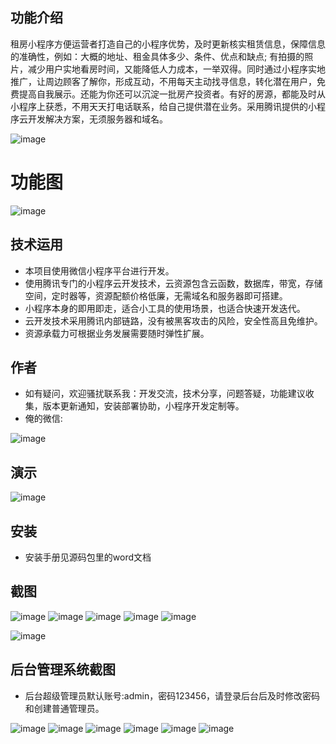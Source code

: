 ## 功能介绍 
租房小程序方便运营者打造自己的小程序优势，及时更新核实租赁信息，保障信息的准确性，例如：大概的地址、租金具体多少、条件、优点和缺点; 有拍摄的照片，减少用户实地看房时间，又能降低人力成本，一举双得。同时通过小程序实地推广，让周边顾客了解你，形成互动，不用每天主动找寻信息，转化潜在用户，免费提高自我展示。还能为你还可以沉淀一批房产投资者。有好的房源，都能及时从小程序上获悉，不用天天打电话联系，给自己提供潜在业务。采用腾讯提供的小程序云开发解决方案，无须服务器和域名。
 
![image](https://user-images.githubusercontent.com/90035204/190912828-a1b4d6eb-a349-4f1f-83a4-c7042c91c329.png)

# 功能图
![image](https://user-images.githubusercontent.com/90035204/190912842-a878c309-83e4-48ab-adb1-bc77dc0a4f74.png)


## 技术运用
- 本项目使用微信小程序平台进行开发。
- 使用腾讯专门的小程序云开发技术，云资源包含云函数，数据库，带宽，存储空间，定时器等，资源配额价格低廉，无需域名和服务器即可搭建。
- 小程序本身的即用即走，适合小工具的使用场景，也适合快速开发迭代。
- 云开发技术采用腾讯内部链路，没有被黑客攻击的风险，安全性高且免维护。
- 资源承载力可根据业务发展需要随时弹性扩展。  



## 作者
- 如有疑问，欢迎骚扰联系我：开发交流，技术分享，问题答疑，功能建议收集，版本更新通知，安装部署协助，小程序开发定制等。
- 俺的微信: 
 
![image](https://user-images.githubusercontent.com/90035204/190912845-7be7b1a9-5c77-42a7-996e-b655c27a0cf4.png)



## 演示 
 ![image](https://user-images.githubusercontent.com/90035204/190912849-23e50daa-b7f0-439c-926f-4301a49d554f.png)


## 安装

- 安装手册见源码包里的word文档




## 截图
 ![image](https://user-images.githubusercontent.com/90035204/190912857-2ff2886e-9ef3-4d23-9193-617a16324d3e.png)
![image](https://user-images.githubusercontent.com/90035204/190912860-5e7d4c27-fe28-4d78-8087-c656c4f5d9c3.png)
![image](https://user-images.githubusercontent.com/90035204/190912865-747b0035-e5a4-43eb-812e-171be2c383ff.png)
![image](https://user-images.githubusercontent.com/90035204/190912868-d73e8587-8694-4f36-82c4-7463fc1d5051.png)
![image](https://user-images.githubusercontent.com/90035204/190912871-17dc5aef-e794-4a71-ba4e-0a565624634c.png)

 ![image](https://user-images.githubusercontent.com/90035204/190912874-1c14de8b-c714-4c67-8706-5d249da00d49.png)

 
 

## 后台管理系统截图 
- 后台超级管理员默认账号:admin，密码123456，请登录后台后及时修改密码和创建普通管理员。

![image](https://user-images.githubusercontent.com/90035204/190912876-266f8842-edde-41bb-8351-b925cacc3f8a.png)
![image](https://user-images.githubusercontent.com/90035204/190912884-58061d0d-bbf1-4fd5-b2fe-87e7417e7e0f.png)
![image](https://user-images.githubusercontent.com/90035204/190912887-0272291f-4dd0-4f4f-8a8b-e0e3bc00cb5a.png)
![image](https://user-images.githubusercontent.com/90035204/190912889-c3119f0a-91e6-49f3-8ab8-646296f3f40b.png)
![image](https://user-images.githubusercontent.com/90035204/190912893-eacd4d32-b703-4dc9-b043-8fc866155ab0.png)
![image](https://user-images.githubusercontent.com/90035204/190912895-e1c6de79-bb89-4bf4-9b22-0a2c748c964b.png)





